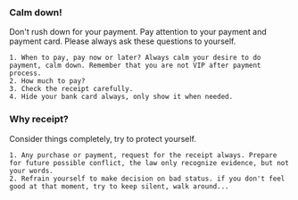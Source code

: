 

### Calm down!
Don't rush down for your payment. Pay attention to your payment and payment card. Please always ask these questions to yourself. 
```$xslt
1. When to pay, pay now or later? Always calm your desire to do payment, calm down. Remember that you are not VIP after payment process.  
2. How much to pay? 
3. Check the receipt carefully. 
4. Hide your bank card always, only show it when needed.   
```


### Why receipt? 
Consider things completely, try to protect yourself.
```$xslt
1. Any purchase or payment, request for the receipt always. Prepare for future possible conflict, the law only recognize evidence, but not your words. 
2. Refrain yourself to make decision on bad status. if you don't feel good at that moment, try to keep silent, walk around...
``` 
